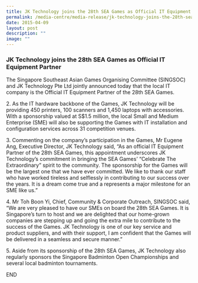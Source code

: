 ```yaml
---
title: JK Technology joins the 28th SEA Games as Official IT Equipment Partner
permalink: /media-centre/media-release/jk-technology-joins-the-28th-sea-games-as-official-it-equipment-partner/
date: 2015-04-09
layout: post
description: ""
image: ""
---
```

### **JK Technology joins the 28th SEA Games as Official IT Equipment Partner**
The Singapore Southeast Asian Games Organising Committee (SINGSOC) and JK Technology Pte Ltd jointly announced today that the local IT company is the Official IT Equipment Partner of the 28th SEA Games.

2\. As the IT hardware backbone of the Games, JK Technology will be providing 450 printers, 100 scanners and 1,450 laptops with accessories. With a sponsorship valued at S$1.5 million, the local Small and Medium Enterprise (SME) will also be supporting the Games with IT installation and configuration services across 31 competition venues.

3\. Commenting on the company’s participation in the Games, Mr Eugene Ang, Executive Director, JK Technology said, “As an official IT Equipment Partner of the 28th SEA Games, this appointment underscores JK Technology’s commitment in bringing the SEA Games’ “Celebrate The Extraordinary” spirit to the community. The sponsorship for the Games will be the largest one that we have ever committed. We like to thank our staff who have worked tireless and selflessly in contributing to our success over the years. It is a dream come true and a represents a major milestone for an SME like us.”

4\. Mr Toh Boon Yi, Chief, Community & Corporate Outreach, SINGSOC said, “We are very pleased to have our SMEs on board the 28th SEA Games. It is Singapore’s turn to host and we are delighted that our home-grown companies are stepping up and going the extra mile to contribute to the success of the Games. JK Technology is one of our key service and product suppliers, and with their support, I am confident that the Games will be delivered in a seamless and secure manner.”

5\. Aside from its sponsorship of the 28th SEA Games, JK Technology also regularly sponsors the Singapore Badminton Open Championships and several local badminton tournaments.

END
